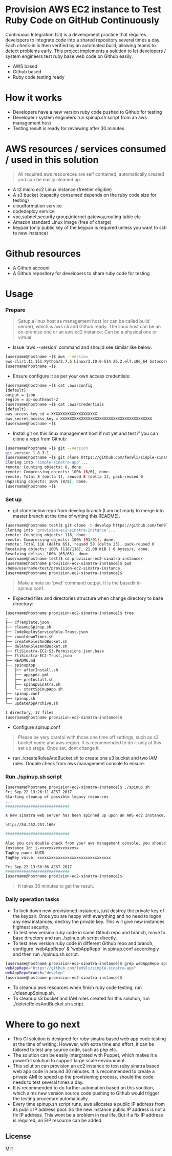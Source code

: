 # Provision AWS EC2 instance to Test Ruby Code on GitHub Continuously 

Continuous Integration (CI) is a development practice that requires developers to integrate code into a shared repository several times a day. Each check-in is then verified by an automated build, allowing teams to detect problems early. This project implements a solution to let developers / system engineers test ruby base web code on Github easily.

  - AWS based 
  - Github based
  - Ruby code testing ready

# How it works

  - Developers have a new version ruby code pushed to Github for testing
  - Developer / system engineers run spinup.sh script from an aws management host
  - Testing result is ready for reviewing after 30 minutes

# AWS resources / services consumed / used in this solution
> All required aws resoureces are self contained, automatically created and can be easily cleaned up.
  - A t2.micro ec2 Linux instance (freetier eligible)
  - A s3 bucket (capacity consumed depends on the ruby code size for testing)
  - cloudformation service
  - codedeploy service
  - vpc,subnet,security group,internet gateway,routing table etc
  - Amazon standard Linux image (free of charge)
  - keypair (only public key of the keypair is required unless you want to ssh to new instance)

# Github resources

  - A Github account
  - A Github repository for developers to share ruby code for testing

# Usage
### Prepare
> Setup a linux host as management host (or can be called build server), which is aws cli and Github ready. The linux host can be an on-premise one or an aws ec2 instance; Can be a physical one or virtual.
* Issue 'aws --version' command and should see similar like below: 

```sh
[username@hostname ~]$ aws --version
aws-cli/1.11.151 Python/2.7.5 Linux/3.10.0-514.26.2.el7.x86_64 botocore/1.7.9
[username@hostname ~]$
```

* Ensure configure it as per your own access credentials: 
```sh
[username@hostname ~]$ cat .aws/config
[default]
output = json
region = ap-southeast-2
[username@hostname ~]$ cat .aws/credentials
[default]
aws_access_key_id = XXXXXXXXXXXXXXXXXXXX
aws_secret_access_key = XXXXXXXXXXXXXXXXXXXXXXXXXXXXXXXXXXXXXXXX
[username@hostname ~]$
```

* Install git on this linux management host if not yet and test if you can clone a repo from Github:
 
```sh
[username@hostname ~]$ git --version
git version 1.8.3.1
[username@hostname ~]$ git clone https://github.com/fen9li/simple-sinatra-app
Cloning into 'simple-sinatra-app'...
remote: Counting objects: 8, done.
remote: Compressing objects: 100% (6/6), done.
remote: Total 8 (delta 1), reused 8 (delta 1), pack-reused 0
Unpacking objects: 100% (8/8), done.
[username@hostname ~]$
```

### Set up
* git clone below repo from develop branch (I am not ready to merge into master branch at the time of writing this README). 

```sh
[username@hostname test]$ git clone -b develop https://github.com/fen9li/provision-ec2-sinatra-instance
Cloning into 'provision-ec2-sinatra-instance'...
remote: Counting objects: 116, done.
remote: Compressing objects: 100% (91/91), done.
remote: Total 116 (delta 65), reused 58 (delta 23), pack-reused 0
Receiving objects: 100% (116/116), 21.08 KiB | 0 bytes/s, done.
Resolving deltas: 100% (65/65), done.
[username@hostname test]$ cd provision-ec2-sinatra-instance/
[username@hostname provision-ec2-sinatra-instance]$ pwd
/home/username/test/provision-ec2-sinatra-instance
[username@hostname provision-ec2-sinatra-instance]$
```

> Make a note on 'pwd' command output. It is the basedir in spinup.conf. 

* Expected files and directories structure when change directory to base directory: 

```sh
[username@hostname provision-ec2-sinatra-instance]$ tree
.
├── cfTemplate.json
├── cleanupSpinup.sh
├── CodeDeployServiceRole-Trust.json
├── countdownTimer.sh
├── createRolesAndBucket.sh
├── deleteRolesAndBucket.sh
├── fliSinatra-EC2-S3-Permissions.json.base
├── fliSinatra-EC2-Trust.json
├── README.md
├── spinupApp
│   ├── afterInstall.sh
│   ├── appspec.yml
│   ├── preInstall.sh
│   ├── spinupSinatra.sh
│   └── startSpinupApp.sh
├── spinup.conf
├── spinup.sh
└── updateAppArchive.sh

1 directory, 17 files
[username@hostname provision-ec2-sinatra-instance]$
```

* Configure spinup.conf 
> Please be very careful with those one time off settings, such as s3 bucket name and aws region. It is recommended to do it only at this set up stage. Once set, dont change it.  
* run ./createRolesAndBucket.sh to create one s3 bucket and two IAM roles. Double check from aws management console to ensure.

### Run ./spinup.sh script 

```sh
[username@hostname provision-ec2-sinatra-instance]$ ./spinup.sh
Fri Sep 22 13:26:11 AEST 2017
Starting cleanup of possible legacy resources
...
############################

A new sinatra web server has been spinned up upon an AWS ec2 instance. To test it, enter below link in your web browser... and you should see a Hello World message ...

http://54.252.251.160/

############################

Also you can double check from your aws management console, you should be able to see an ec2 instance with below details...
Instance Id: i-xxxxxxxxxxxxxxxxx
TagKey name: UUID
TagKey value: xxxxxxxxxxxxxxxxxxxxxxxxxxxxxxxx

Fri Sep 22 13:56:36 AEST 2017
############################
[username@hostname provision-ec2-sinatra-instance]$
```

> It takes 30 minutes to get the result. 

### Daily operation tasks 
* To lock down new provisioned instances, just destroy the private key of the keypair. Once you are happy with everything and no need to logon any new instances, destroy the private key. This will give new instances hightest security.
* To test new version ruby code in same Github repo and branch, move to base directory and run ./spinup.sh script directly.
* To test new version ruby code in different Github repo and branch, configure 'webAppRepo' & 'webAppRepo' in spinup.conf accordingly and then run ./spinup.sh script.

```sh
[username@hostname provision-ec2-sinatra-instance]$ grep webAppRepo spinup.conf
webAppRepo="https://github.com/fen9li/simple-sinatra-app"
webAppRepoBranch="develop"
[username@hostname provision-ec2-sinatra-instance]$
```

* To cleanup aws resources when finish ruby code testing, run ./cleanupSpinup.sh.
* To cleanup s3 bucket and IAM roles created for this solution, run ./deleteRolesAndBucket.sh script.

# Where to go next
* This CI solution is designed for ruby sinatra based web app code testing at the time of writing. However, with extra time and effort, it can be tailored to test any source code, such as php etc.  
* The solution can be easily intergrated with Puppet, which makes it a powerful solution to support large scale environment.
* This solution can provision an ec2 instance to test ruby sinatra based web app code in around 30 minutes. It is recommended to create a private AMI to speed up the provisioning process, should the code needs to test several times a day.
* It is recommended to do further automation based on this soultion, which aims new version source code pushing to Github would trigger the testing procedure automatically. 
* Every time spinup.sh script runs, aws allocates a public IP address from its public IP address pool. So the new instance public IP address is not a fix IP address. This wont be a problem in real life. But if a fix IP address is required, an EIP resource can be added. 

License
----
MIT
